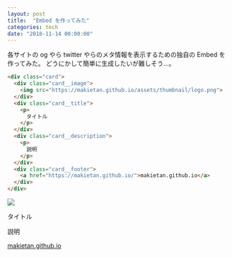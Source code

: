 ```yaml
---
layout: post
title:  "Embed を作ってみた"
categories: tech
date: "2018-11-14 00:00:00"
---
```


各サイトの og やら twitter やらのメタ情報を表示するための独自の Embed を作ってみた。
どうにかして簡単に生成したいが難しそう...。

```html
<div class="card">
  <div class="card__image">
    <img src="https://makietan.github.io/assets/thumbnail/logo.png">
  </div>
  <div class="card__title">
    <p>
      タイトル
    </p>
  </div>
  <div class="card__description">
    <p>
      説明
    </p>
  </div>
  <div class="card__footer">
    <a href="https://makietan.github.io/">makietan.github.io</a>
  </div>
</div>
```

<div class="card">
  <div class="card__image">
    <img src="https://makietan.github.io/assets/thumbnail/logo.png">
  </div>
  <div class="card__title">
    <p>
      タイトル
    </p>
  </div>
  <div class="card__description">
    <p>
      説明
    </p>
  </div>
  <div class="card__footer">
    <a href="https://makietan.github.io/">makietan.github.io</a>
  </div>
</div>
